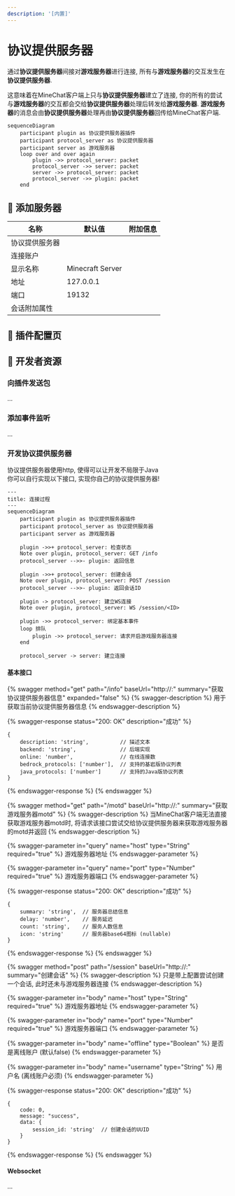 ```yaml
---
description: '[内置]'
---
```


# 协议提供服务器

通过**协议提供服务器**间接对**游戏服务器**进行连接, 所有与**游戏服务器**的交互发生在**协议提供服务器**.

这意味着在MineChat客户端上只与**协议提供服务器**建立了连接, 你的所有的尝试与**游戏服务器**的交互都会交给**协议提供服务器**处理后转发给**游戏服务器**. **游戏服务器**的消息会由**协议提供服务器**处理再由**协议提供服务器**回传给MineChat客户端.

```mermaid
sequenceDiagram
    participant plugin as 协议提供服务器插件
    participant protocol_server as 协议提供服务器
    participant server as 游戏服务器
    loop over and over again
        plugin ->> protocol_server: packet
        protocol_server ->> server: packet
        server ->> protocol_server: packet
        protocol_server ->> plugin: packet
    end
```

## 📝 添加服务器
| 名称      | 默认值              | 附加信息 |
|---------|------------------|------|
| 协议提供服务器 |                  |      |
| 连接账户    |                  |      |
| 显示名称    | Minecraft Server |      |
| 地址      | 127.0.0.1        |      |
| 端口      | 19132            |      |
| 会话附加属性  |                  |      |

## 🎲 插件配置页

## 🔧 开发者资源

### 向插件发送包

...

### 添加事件监听

...

### 开发协议提供服务器

协议提供服务器使用http, 使得可以让开发不局限于Java  
你可以自行实现以下接口, 实现你自己的协议提供服务器!

```mermaid
---
title: 连接过程
---
sequenceDiagram
    participant plugin as 协议提供服务器插件
    participant protocol_server as 协议提供服务器
    participant server as 游戏服务器
    
    plugin ->>+ protocol_server: 检查状态
    Note over plugin, protocol_server: GET /info
    protocol_server -->>- plugin: 返回信息
    
    plugin ->>+ protocol_server: 创建会话
    Note over plugin, protocol_server: POST /session
    protocol_server -->>- plugin: 返回会话ID

    plugin -> protocol_server: 建立WS连接
    Note over plugin, protocol_server: WS /session/<ID>

    plugin ->> protocol_server: 绑定基本事件
    loop 排队
        plugin ->> protocol_server: 请求开启游戏服务器连接
    end

    protocol_server -> server: 建立连接
```

#### 基本接口

{% swagger method="get" path="/info" baseUrl="http://<HOST>:<PORT>" summary="获取协议提供服务器信息" expanded="false" %}
{% swagger-description %}
用于获取当前协议提供服务器信息
{% endswagger-description %}

{% swagger-response status="200: OK" description="成功" %}
```json5
{
    description: 'string',          // 描述文本
    backend: 'string',              // 后端实现
    online: 'number',               // 在线连接数
    bedrock_protocols: ['number'],  // 支持的基岩版协议列表
    java_protocols: ['number']      // 支持的Java版协议列表
}
```
{% endswagger-response %}
{% endswagger %}

{% swagger method="get" path="/motd" baseUrl="http://<HOST>:<PORT>" summary="获取游戏服务器motd" %}
{% swagger-description %}
当MineChat客户端无法直接获取游戏服务器motd时, 将请求该接口尝试交给协议提供服务器来获取游戏服务器的motd并返回
{% endswagger-description %}

{% swagger-parameter in="query" name="host" type="String" required="true" %}
游戏服务器地址
{% endswagger-parameter %}

{% swagger-parameter in="query" name="port" type="Number" required="true" %}
游戏服务器端口
{% endswagger-parameter %}

{% swagger-response status="200: OK" description="成功" %}
```json5
{
    summary: 'string',  // 服务器总结信息
    delay: 'number',    // 服务延迟
    count: 'string',    // 服务人数信息
    icon: 'string'      // 服务器base64图标 (nullable)
}
```
{% endswagger-response %}
{% endswagger %}

{% swagger method="post" path="/session" baseUrl="http://<HOST>:<PORT>" summary="创建会话" %}
{% swagger-description %}
只是带上配置尝试创建一个会话, 此时还未与游戏服务器连接
{% endswagger-description %}

{% swagger-parameter in="body" name="host" type="String" required="true" %}
游戏服务器地址
{% endswagger-parameter %}

{% swagger-parameter in="body" name="port" type="Number" required="true" %}
游戏服务器端口
{% endswagger-parameter %}

{% swagger-parameter in="body" name="offline" type="Boolean" %}
是否是离线账户 (默认false)
{% endswagger-parameter %}

{% swagger-parameter in="body" name="username" type="String" %}
用户名 (离线账户必须)
{% endswagger-parameter %}

{% swagger-response status="200: OK" description="成功" %}
```json5
{
    code: 0,
    message: "success",
    data: {
        session_id: 'string'  // 创建会话的UUID
    }
}
```
{% endswagger-response %}
{% endswagger %}

#### Websocket

...
